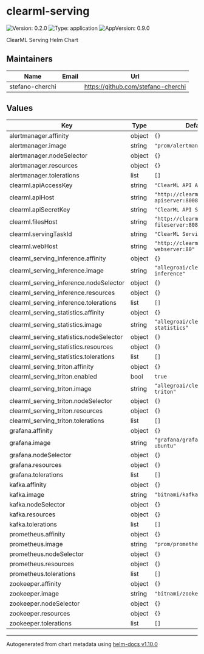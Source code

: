 # clearml-serving

![Version: 0.2.0](https://img.shields.io/badge/Version-0.2.0-informational?style=flat-square) ![Type: application](https://img.shields.io/badge/Type-application-informational?style=flat-square) ![AppVersion: 0.9.0](https://img.shields.io/badge/AppVersion-0.9.0-informational?style=flat-square)

ClearML Serving Helm Chart

## Maintainers

| Name | Email | Url |
| ---- | ------ | --- |
| stefano-cherchi |  | <https://github.com/stefano-cherchi> |

## Values

| Key | Type | Default | Description |
|-----|------|---------|-------------|
| alertmanager.affinity | object | `{}` |  |
| alertmanager.image | string | `"prom/alertmanager:v0.23.0"` |  |
| alertmanager.nodeSelector | object | `{}` |  |
| alertmanager.resources | object | `{}` |  |
| alertmanager.tolerations | list | `[]` |  |
| clearml.apiAccessKey | string | `"ClearML API Access Key"` |  |
| clearml.apiHost | string | `"http://clearml-server-apiserver:8008"` |  |
| clearml.apiSecretKey | string | `"ClearML API Secret Key"` |  |
| clearml.filesHost | string | `"http://clearml-server-fileserver:8081"` |  |
| clearml.servingTaskId | string | `"ClearML Serving Task ID"` |  |
| clearml.webHost | string | `"http://clearml-server-webserver:80"` |  |
| clearml_serving_inference.affinity | object | `{}` |  |
| clearml_serving_inference.image | string | `"allegroai/clearml-serving-inference"` |  |
| clearml_serving_inference.nodeSelector | object | `{}` |  |
| clearml_serving_inference.resources | object | `{}` |  |
| clearml_serving_inference.tolerations | list | `[]` |  |
| clearml_serving_statistics.affinity | object | `{}` |  |
| clearml_serving_statistics.image | string | `"allegroai/clearml-serving-statistics"` |  |
| clearml_serving_statistics.nodeSelector | object | `{}` |  |
| clearml_serving_statistics.resources | object | `{}` |  |
| clearml_serving_statistics.tolerations | list | `[]` |  |
| clearml_serving_triton.affinity | object | `{}` |  |
| clearml_serving_triton.enabled | bool | `true` |  |
| clearml_serving_triton.image | string | `"allegroai/clearml-serving-triton"` |  |
| clearml_serving_triton.nodeSelector | object | `{}` |  |
| clearml_serving_triton.resources | object | `{}` |  |
| clearml_serving_triton.tolerations | list | `[]` |  |
| grafana.affinity | object | `{}` |  |
| grafana.image | string | `"grafana/grafana:8.4.4-ubuntu"` |  |
| grafana.nodeSelector | object | `{}` |  |
| grafana.resources | object | `{}` |  |
| grafana.tolerations | list | `[]` |  |
| kafka.affinity | object | `{}` |  |
| kafka.image | string | `"bitnami/kafka:3.1.0"` |  |
| kafka.nodeSelector | object | `{}` |  |
| kafka.resources | object | `{}` |  |
| kafka.tolerations | list | `[]` |  |
| prometheus.affinity | object | `{}` |  |
| prometheus.image | string | `"prom/prometheus:v2.34.0"` |  |
| prometheus.nodeSelector | object | `{}` |  |
| prometheus.resources | object | `{}` |  |
| prometheus.tolerations | list | `[]` |  |
| zookeeper.affinity | object | `{}` |  |
| zookeeper.image | string | `"bitnami/zookeeper:3.7.0"` |  |
| zookeeper.nodeSelector | object | `{}` |  |
| zookeeper.resources | object | `{}` |  |
| zookeeper.tolerations | list | `[]` |  |

----------------------------------------------
Autogenerated from chart metadata using [helm-docs v1.10.0](https://github.com/norwoodj/helm-docs/releases/v1.10.0)
